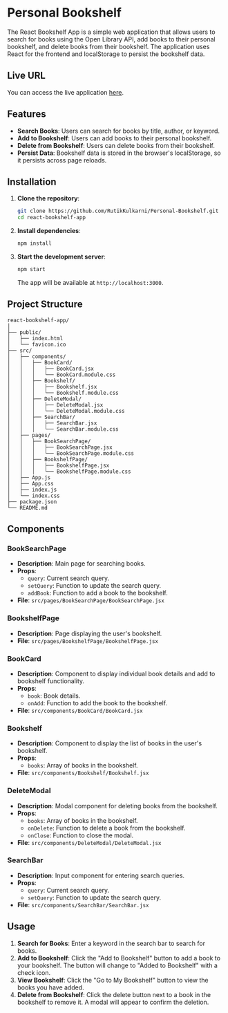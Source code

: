 
# Personal Bookshelf

The React Bookshelf App is a simple web application that allows users to search for books using the Open Library API, add books to their personal bookshelf, and delete books from their bookshelf. The application uses React for the frontend and localStorage to persist the bookshelf data.

## Live URL

You can access the live application [here](https://your-live-app-url.com).

## Features

- **Search Books**: Users can search for books by title, author, or keyword.
- **Add to Bookshelf**: Users can add books to their personal bookshelf.
- **Delete from Bookshelf**: Users can delete books from their bookshelf.
- **Persist Data**: Bookshelf data is stored in the browser's localStorage, so it persists across page reloads.

## Installation

1. **Clone the repository**:

   ```bash
   git clone https://github.com/RutikKulkarni/Personal-Bookshelf.git
   cd react-bookshelf-app
   ```

2. **Install dependencies**:

   ```bash
   npm install
   ```

3. **Start the development server**:

   ```bash
   npm start
   ```

   The app will be available at `http://localhost:3000`.

## Project Structure

```
react-bookshelf-app/
│
├── public/
│   ├── index.html
│   └── favicon.ico
├── src/
│   ├── components/
│   │   ├── BookCard/
│   │   │   ├── BookCard.jsx
│   │   │   └── BookCard.module.css
│   │   ├── Bookshelf/
│   │   │   ├── Bookshelf.jsx
│   │   │   └── Bookshelf.module.css
│   │   ├── DeleteModal/
│   │   │   ├── DeleteModal.jsx
│   │   │   └── DeleteModal.module.css
│   │   ├── SearchBar/
│   │   │   ├── SearchBar.jsx
│   │   │   └── SearchBar.module.css
│   ├── pages/
│   │   ├── BookSearchPage/
│   │   │   ├── BookSearchPage.jsx
│   │   │   └── BookSearchPage.module.css
│   │   ├── BookshelfPage/
│   │   │   ├── BookshelfPage.jsx
│   │   │   └── BookshelfPage.module.css
│   ├── App.js
│   ├── App.css
│   ├── index.js
│   └── index.css
├── package.json
└── README.md
```

## Components

### BookSearchPage

- **Description**: Main page for searching books.
- **Props**:
  - `query`: Current search query.
  - `setQuery`: Function to update the search query.
  - `addBook`: Function to add a book to the bookshelf.
- **File**: `src/pages/BookSearchPage/BookSearchPage.jsx`

### BookshelfPage

- **Description**: Page displaying the user's bookshelf.
- **File**: `src/pages/BookshelfPage/BookshelfPage.jsx`

### BookCard

- **Description**: Component to display individual book details and add to bookshelf functionality.
- **Props**:
  - `book`: Book details.
  - `onAdd`: Function to add the book to the bookshelf.
- **File**: `src/components/BookCard/BookCard.jsx`

### Bookshelf

- **Description**: Component to display the list of books in the user's bookshelf.
- **Props**:
  - `books`: Array of books in the bookshelf.
- **File**: `src/components/Bookshelf/Bookshelf.jsx`

### DeleteModal

- **Description**: Modal component for deleting books from the bookshelf.
- **Props**:
  - `books`: Array of books in the bookshelf.
  - `onDelete`: Function to delete a book from the bookshelf.
  - `onClose`: Function to close the modal.
- **File**: `src/components/DeleteModal/DeleteModal.jsx`

### SearchBar

- **Description**: Input component for entering search queries.
- **Props**:
  - `query`: Current search query.
  - `setQuery`: Function to update the search query.
- **File**: `src/components/SearchBar/SearchBar.jsx`

## Usage

1. **Search for Books**: Enter a keyword in the search bar to search for books.
2. **Add to Bookshelf**: Click the "Add to Bookshelf" button to add a book to your bookshelf. The button will change to "Added to Bookshelf" with a check icon.
3. **View Bookshelf**: Click the "Go to My Bookshelf" button to view the books you have added.
4. **Delete from Bookshelf**: Click the delete button next to a book in the bookshelf to remove it. A modal will appear to confirm the deletion.
